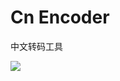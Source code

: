 # Cn Encoder
中文转码工具


![](https://img2020.cnblogs.com/blog/443660/202008/443660-20200819012940957-945052129.png)
